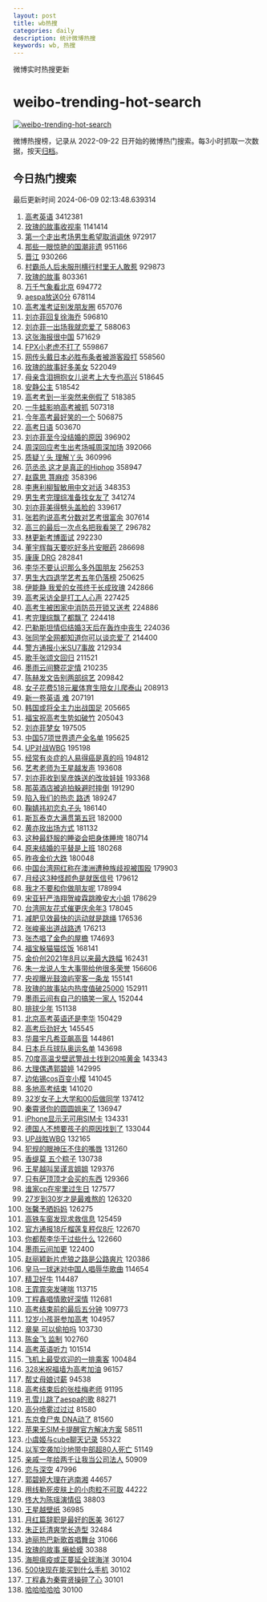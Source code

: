 ```yaml
---
layout: post
title: wb热搜
categories: daily
description: 统计微博热搜
keywords: wb, 热搜
---
```


微博实时热搜更新

# weibo-trending-hot-search

[![weibo-trending-hot-search](https://github.com/ameizi/weibo-trending-hot-search/actions/workflows/ci.yml/badge.svg)](https://github.com/ameizi/weibo-trending-hot-search/actions/workflows/ci.yml)

微博热搜榜，记录从 2022-09-22 日开始的微博热门搜索。每3小时抓取一次数据，按天[归档](./archives)。

## 今日热门搜索

<!-- BEGIN --> 
最后更新时间 2024-06-09 02:13:48.639314 
1. [高考英语](https://s.weibo.com/weibo?q=%E9%AB%98%E8%80%83%E8%8B%B1%E8%AF%AD&t=31&band_rank=1&Refer=top) 3412381
1. [玫瑰的故事收视率](https://s.weibo.com/weibo?q=%23%E7%8E%AB%E7%91%B0%E7%9A%84%E6%95%85%E4%BA%8B%E6%94%B6%E8%A7%86%E7%8E%87%23&t=31&band_rank=1&Refer=top) 1141414
1. [第一个走出考场男生希望取消调休](https://s.weibo.com/weibo?q=%23%E7%AC%AC%E4%B8%80%E4%B8%AA%E8%B5%B0%E5%87%BA%E8%80%83%E5%9C%BA%E7%94%B7%E7%94%9F%E5%B8%8C%E6%9C%9B%E5%8F%96%E6%B6%88%E8%B0%83%E4%BC%91%23&t=31&band_rank=2&Refer=top) 972917
1. [那些一眼惊艳的国潮非遗](https://s.weibo.com/weibo?q=%23%E9%82%A3%E4%BA%9B%E4%B8%80%E7%9C%BC%E6%83%8A%E8%89%B3%E7%9A%84%E5%9B%BD%E6%BD%AE%E9%9D%9E%E9%81%97%23&t=31&band_rank=3&Refer=top) 951166
1. [晋江](https://s.weibo.com/weibo?q=%E6%99%8B%E6%B1%9F&t=31&band_rank=4&Refer=top) 930266
1. [村霸杀人后未服刑横行村里无人敢惹](https://s.weibo.com/weibo?q=%23%E6%9D%91%E9%9C%B8%E6%9D%80%E4%BA%BA%E5%90%8E%E6%9C%AA%E6%9C%8D%E5%88%91%E6%A8%AA%E8%A1%8C%E6%9D%91%E9%87%8C%E6%97%A0%E4%BA%BA%E6%95%A2%E6%83%B9%23&t=31&band_rank=5&Refer=top) 929873
1. [玫瑰的故事](https://s.weibo.com/weibo?q=%E7%8E%AB%E7%91%B0%E7%9A%84%E6%95%85%E4%BA%8B&t=31&band_rank=2&Refer=top) 803361
1. [万千气象看北京](https://s.weibo.com/weibo?q=%23%E4%B8%87%E5%8D%83%E6%B0%94%E8%B1%A1%E7%9C%8B%E5%8C%97%E4%BA%AC%23&t=31&band_rank=3&Refer=top) 694772
1. [aespa放送0分](https://s.weibo.com/weibo?q=aespa%E6%94%BE%E9%80%810%E5%88%86&t=31&band_rank=4&Refer=top) 678114
1. [高考准考证别发朋友圈](https://s.weibo.com/weibo?q=%23%E9%AB%98%E8%80%83%E5%87%86%E8%80%83%E8%AF%81%E5%88%AB%E5%8F%91%E6%9C%8B%E5%8F%8B%E5%9C%88%23&t=31&band_rank=5&Refer=top) 657076
1. [刘亦菲回复徐海乔](https://s.weibo.com/weibo?q=%23%E5%88%98%E4%BA%A6%E8%8F%B2%E5%9B%9E%E5%A4%8D%E5%BE%90%E6%B5%B7%E4%B9%94%23&t=31&band_rank=2&Refer=top) 596810
1. [刘亦菲一出场我就恋爱了](https://s.weibo.com/weibo?q=%23%E5%88%98%E4%BA%A6%E8%8F%B2%E4%B8%80%E5%87%BA%E5%9C%BA%E6%88%91%E5%B0%B1%E6%81%8B%E7%88%B1%E4%BA%86%23&t=31&band_rank=7&Refer=top) 588063
1. [这张海报很中国](https://s.weibo.com/weibo?q=%23%E8%BF%99%E5%BC%A0%E6%B5%B7%E6%8A%A5%E5%BE%88%E4%B8%AD%E5%9B%BD%23&t=31&band_rank=3&Refer=top) 571629
1. [FPX小老虎不打了](https://s.weibo.com/weibo?q=%23FPX%E5%B0%8F%E8%80%81%E8%99%8E%E4%B8%8D%E6%89%93%E4%BA%86%23&t=31&band_rank=7&Refer=top) 559867
1. [网传头戴日本必胜布条者被游客殴打](https://s.weibo.com/weibo?q=%23%E7%BD%91%E4%BC%A0%E5%A4%B4%E6%88%B4%E6%97%A5%E6%9C%AC%E5%BF%85%E8%83%9C%E5%B8%83%E6%9D%A1%E8%80%85%E8%A2%AB%E6%B8%B8%E5%AE%A2%E6%AE%B4%E6%89%93%23&t=31&band_rank=4&Refer=top) 558560
1. [玫瑰的故事好多美女](https://s.weibo.com/weibo?q=%E7%8E%AB%E7%91%B0%E7%9A%84%E6%95%85%E4%BA%8B%E5%A5%BD%E5%A4%9A%E7%BE%8E%E5%A5%B3&t=31&band_rank=9&Refer=top) 522049
1. [母亲含泪拥抱女儿说考上大专也高兴](https://s.weibo.com/weibo?q=%23%E6%AF%8D%E4%BA%B2%E5%90%AB%E6%B3%AA%E6%8B%A5%E6%8A%B1%E5%A5%B3%E5%84%BF%E8%AF%B4%E8%80%83%E4%B8%8A%E5%A4%A7%E4%B8%93%E4%B9%9F%E9%AB%98%E5%85%B4%23&t=31&band_rank=10&Refer=top) 518645
1. [安静公主](https://s.weibo.com/weibo?q=%E5%AE%89%E9%9D%99%E5%85%AC%E4%B8%BB&t=31&band_rank=11&Refer=top) 518542
1. [高考考到一半突然来例假了](https://s.weibo.com/weibo?q=%23%E9%AB%98%E8%80%83%E8%80%83%E5%88%B0%E4%B8%80%E5%8D%8A%E7%AA%81%E7%84%B6%E6%9D%A5%E4%BE%8B%E5%81%87%E4%BA%86%23&t=31&band_rank=11&Refer=top) 518385
1. [一牛蛙影响高考被抓](https://s.weibo.com/weibo?q=%23%E4%B8%80%E7%89%9B%E8%9B%99%E5%BD%B1%E5%93%8D%E9%AB%98%E8%80%83%E8%A2%AB%E6%8A%93%23&t=31&band_rank=25&Refer=top) 507318
1. [今年高考最好笑的一个](https://s.weibo.com/weibo?q=%E4%BB%8A%E5%B9%B4%E9%AB%98%E8%80%83%E6%9C%80%E5%A5%BD%E7%AC%91%E7%9A%84%E4%B8%80%E4%B8%AA&t=31&band_rank=5&Refer=top) 506875
1. [高考日语](https://s.weibo.com/weibo?q=%E9%AB%98%E8%80%83%E6%97%A5%E8%AF%AD&t=31&band_rank=6&Refer=top) 503670
1. [刘亦菲至今没结婚的原因](https://s.weibo.com/weibo?q=%23%E5%88%98%E4%BA%A6%E8%8F%B2%E8%87%B3%E4%BB%8A%E6%B2%A1%E7%BB%93%E5%A9%9A%E7%9A%84%E5%8E%9F%E5%9B%A0%23&t=31&band_rank=12&Refer=top) 396902
1. [周深回应考生出考场喊周深加场](https://s.weibo.com/weibo?q=%23%E5%91%A8%E6%B7%B1%E5%9B%9E%E5%BA%94%E8%80%83%E7%94%9F%E5%87%BA%E8%80%83%E5%9C%BA%E5%96%8A%E5%91%A8%E6%B7%B1%E5%8A%A0%E5%9C%BA%23&t=31&band_rank=7&Refer=top) 392066
1. [质疑丫头 理解丫头](https://s.weibo.com/weibo?q=%E8%B4%A8%E7%96%91%E4%B8%AB%E5%A4%B4%20%E7%90%86%E8%A7%A3%E4%B8%AB%E5%A4%B4&t=31&band_rank=8&Refer=top) 360996
1. [范丞丞 这才是真正的Hiphop](https://s.weibo.com/weibo?q=%E8%8C%83%E4%B8%9E%E4%B8%9E%20%E8%BF%99%E6%89%8D%E6%98%AF%E7%9C%9F%E6%AD%A3%E7%9A%84Hiphop&t=31&band_rank=8&Refer=top) 358947
1. [赵露思 荨麻疹](https://s.weibo.com/weibo?q=%E8%B5%B5%E9%9C%B2%E6%80%9D%20%E8%8D%A8%E9%BA%BB%E7%96%B9&t=31&band_rank=9&Refer=top) 358396
1. [李惠利柳智敏用中文对话](https://s.weibo.com/weibo?q=%23%E6%9D%8E%E6%83%A0%E5%88%A9%E6%9F%B3%E6%99%BA%E6%95%8F%E7%94%A8%E4%B8%AD%E6%96%87%E5%AF%B9%E8%AF%9D%23&t=31&band_rank=14&Refer=top) 348353
1. [男生考完理综准备找女友了](https://s.weibo.com/weibo?q=%23%E7%94%B7%E7%94%9F%E8%80%83%E5%AE%8C%E7%90%86%E7%BB%BC%E5%87%86%E5%A4%87%E6%89%BE%E5%A5%B3%E5%8F%8B%E4%BA%86%23&t=31&band_rank=10&Refer=top) 341274
1. [刘亦菲美得劈头盖脸的](https://s.weibo.com/weibo?q=%23%E5%88%98%E4%BA%A6%E8%8F%B2%E7%BE%8E%E5%BE%97%E5%8A%88%E5%A4%B4%E7%9B%96%E8%84%B8%E7%9A%84%23&t=31&band_rank=1&Refer=top) 339617
1. [张若昀说高考分数对艺考很富余](https://s.weibo.com/weibo?q=%23%E5%BC%A0%E8%8B%A5%E6%98%80%E8%AF%B4%E9%AB%98%E8%80%83%E5%88%86%E6%95%B0%E5%AF%B9%E8%89%BA%E8%80%83%E5%BE%88%E5%AF%8C%E4%BD%99%23&t=31&band_rank=9&Refer=top) 307614
1. [高三的最后一次点名把我看哭了](https://s.weibo.com/weibo?q=%23%E9%AB%98%E4%B8%89%E7%9A%84%E6%9C%80%E5%90%8E%E4%B8%80%E6%AC%A1%E7%82%B9%E5%90%8D%E6%8A%8A%E6%88%91%E7%9C%8B%E5%93%AD%E4%BA%86%23&t=31&band_rank=10&Refer=top) 296782
1. [林更新考博面试](https://s.weibo.com/weibo?q=%23%E6%9E%97%E6%9B%B4%E6%96%B0%E8%80%83%E5%8D%9A%E9%9D%A2%E8%AF%95%23&t=31&band_rank=11&Refer=top) 292230
1. [董宇辉每天要吃好多片安眠药](https://s.weibo.com/weibo?q=%23%E8%91%A3%E5%AE%87%E8%BE%89%E6%AF%8F%E5%A4%A9%E8%A6%81%E5%90%83%E5%A5%BD%E5%A4%9A%E7%89%87%E5%AE%89%E7%9C%A0%E8%8D%AF%23&t=31&band_rank=12&Refer=top) 286698
1. [康康 DRG](https://s.weibo.com/weibo?q=%E5%BA%B7%E5%BA%B7%20DRG&t=31&band_rank=13&Refer=top) 282841
1. [李华不要认识那么多外国朋友](https://s.weibo.com/weibo?q=%23%E6%9D%8E%E5%8D%8E%E4%B8%8D%E8%A6%81%E8%AE%A4%E8%AF%86%E9%82%A3%E4%B9%88%E5%A4%9A%E5%A4%96%E5%9B%BD%E6%9C%8B%E5%8F%8B%23&t=31&band_rank=14&Refer=top) 256253
1. [男生大四退学艺考五年仍落榜](https://s.weibo.com/weibo?q=%23%E7%94%B7%E7%94%9F%E5%A4%A7%E5%9B%9B%E9%80%80%E5%AD%A6%E8%89%BA%E8%80%83%E4%BA%94%E5%B9%B4%E4%BB%8D%E8%90%BD%E6%A6%9C%23&t=31&band_rank=15&Refer=top) 250625
1. [伊能静 我爱的女孩终于长成玫瑰](https://s.weibo.com/weibo?q=%E4%BC%8A%E8%83%BD%E9%9D%99%20%E6%88%91%E7%88%B1%E7%9A%84%E5%A5%B3%E5%AD%A9%E7%BB%88%E4%BA%8E%E9%95%BF%E6%88%90%E7%8E%AB%E7%91%B0&t=31&band_rank=14&Refer=top) 242866
1. [高考采访全是打工人心声](https://s.weibo.com/weibo?q=%23%E9%AB%98%E8%80%83%E9%87%87%E8%AE%BF%E5%85%A8%E6%98%AF%E6%89%93%E5%B7%A5%E4%BA%BA%E5%BF%83%E5%A3%B0%23&t=31&band_rank=15&Refer=top) 227425
1. [高考生被困家中消防员开锁又送考](https://s.weibo.com/weibo?q=%23%E9%AB%98%E8%80%83%E7%94%9F%E8%A2%AB%E5%9B%B0%E5%AE%B6%E4%B8%AD%E6%B6%88%E9%98%B2%E5%91%98%E5%BC%80%E9%94%81%E5%8F%88%E9%80%81%E8%80%83%23&t=31&band_rank=16&Refer=top) 224886
1. [考完理综飘了都飘了](https://s.weibo.com/weibo?q=%23%E8%80%83%E5%AE%8C%E7%90%86%E7%BB%BC%E9%A3%98%E4%BA%86%E9%83%BD%E9%A3%98%E4%BA%86%23&t=31&band_rank=17&Refer=top) 224418
1. [巴勒斯坦情侣结婚3天后在轰炸中丧生](https://s.weibo.com/weibo?q=%23%E5%B7%B4%E5%8B%92%E6%96%AF%E5%9D%A6%E6%83%85%E4%BE%A3%E7%BB%93%E5%A9%9A3%E5%A4%A9%E5%90%8E%E5%9C%A8%E8%BD%B0%E7%82%B8%E4%B8%AD%E4%B8%A7%E7%94%9F%23&t=31&band_rank=18&Refer=top) 224036
1. [张同学全网都知道你可以谈恋爱了](https://s.weibo.com/weibo?q=%23%E5%BC%A0%E5%90%8C%E5%AD%A6%E5%85%A8%E7%BD%91%E9%83%BD%E7%9F%A5%E9%81%93%E4%BD%A0%E5%8F%AF%E4%BB%A5%E8%B0%88%E6%81%8B%E7%88%B1%E4%BA%86%23&t=31&band_rank=25&Refer=top) 214400
1. [警方通报小米SU7事故](https://s.weibo.com/weibo?q=%23%E8%AD%A6%E6%96%B9%E9%80%9A%E6%8A%A5%E5%B0%8F%E7%B1%B3SU7%E4%BA%8B%E6%95%85%23&t=31&band_rank=19&Refer=top) 212934
1. [歌手张颂文回归](https://s.weibo.com/weibo?q=%23%E6%AD%8C%E6%89%8B%E5%BC%A0%E9%A2%82%E6%96%87%E5%9B%9E%E5%BD%92%23&t=31&band_rank=18&Refer=top) 211521
1. [墨雨云间簪花定情](https://s.weibo.com/weibo?q=%23%E5%A2%A8%E9%9B%A8%E4%BA%91%E9%97%B4%E7%B0%AA%E8%8A%B1%E5%AE%9A%E6%83%85%23&t=31&band_rank=20&Refer=top) 210235
1. [陈赫发文告别两部综艺](https://s.weibo.com/weibo?q=%23%E9%99%88%E8%B5%AB%E5%8F%91%E6%96%87%E5%91%8A%E5%88%AB%E4%B8%A4%E9%83%A8%E7%BB%BC%E8%89%BA%23&t=31&band_rank=21&Refer=top) 209842
1. [女子花费518元雇体育生陪女儿爬泰山](https://s.weibo.com/weibo?q=%23%E5%A5%B3%E5%AD%90%E8%8A%B1%E8%B4%B9518%E5%85%83%E9%9B%87%E4%BD%93%E8%82%B2%E7%94%9F%E9%99%AA%E5%A5%B3%E5%84%BF%E7%88%AC%E6%B3%B0%E5%B1%B1%23&t=31&band_rank=22&Refer=top) 208913
1. [新一卷英语 难](https://s.weibo.com/weibo?q=%E6%96%B0%E4%B8%80%E5%8D%B7%E8%8B%B1%E8%AF%AD%20%E9%9A%BE&t=31&band_rank=19&Refer=top) 207191
1. [韩国或将全主力出战国足](https://s.weibo.com/weibo?q=%23%E9%9F%A9%E5%9B%BD%E6%88%96%E5%B0%86%E5%85%A8%E4%B8%BB%E5%8A%9B%E5%87%BA%E6%88%98%E5%9B%BD%E8%B6%B3%23&t=31&band_rank=23&Refer=top) 205665
1. [福宝祝高考生势如破竹](https://s.weibo.com/weibo?q=%23%E7%A6%8F%E5%AE%9D%E7%A5%9D%E9%AB%98%E8%80%83%E7%94%9F%E5%8A%BF%E5%A6%82%E7%A0%B4%E7%AB%B9%23&t=31&band_rank=24&Refer=top) 205043
1. [刘亦菲梦女](https://s.weibo.com/weibo?q=%E5%88%98%E4%BA%A6%E8%8F%B2%E6%A2%A6%E5%A5%B3&t=31&band_rank=19&Refer=top) 197505
1. [中国57项世界遗产全名单](https://s.weibo.com/weibo?q=%23%E4%B8%AD%E5%9B%BD57%E9%A1%B9%E4%B8%96%E7%95%8C%E9%81%97%E4%BA%A7%E5%85%A8%E5%90%8D%E5%8D%95%23&t=31&band_rank=3&Refer=top) 195625
1. [UP对战WBG](https://s.weibo.com/weibo?q=%23UP%E5%AF%B9%E6%88%98WBG%23&t=31&band_rank=20&Refer=top) 195198
1. [经常有炎症的人易得癌是真的吗](https://s.weibo.com/weibo?q=%23%E7%BB%8F%E5%B8%B8%E6%9C%89%E7%82%8E%E7%97%87%E7%9A%84%E4%BA%BA%E6%98%93%E5%BE%97%E7%99%8C%E6%98%AF%E7%9C%9F%E7%9A%84%E5%90%97%23&t=31&band_rank=21&Refer=top) 194812
1. [艺考老师为王星越发声](https://s.weibo.com/weibo?q=%23%E8%89%BA%E8%80%83%E8%80%81%E5%B8%88%E4%B8%BA%E7%8E%8B%E6%98%9F%E8%B6%8A%E5%8F%91%E5%A3%B0%23&t=31&band_rank=4&Refer=top) 193608
1. [刘亦菲收到吴彦姝送的改妆娃娃](https://s.weibo.com/weibo?q=%23%E5%88%98%E4%BA%A6%E8%8F%B2%E6%94%B6%E5%88%B0%E5%90%B4%E5%BD%A6%E5%A7%9D%E9%80%81%E7%9A%84%E6%94%B9%E5%A6%86%E5%A8%83%E5%A8%83%23&t=31&band_rank=22&Refer=top) 193368
1. [那英酒店被追拍躲避时摔倒](https://s.weibo.com/weibo?q=%23%E9%82%A3%E8%8B%B1%E9%85%92%E5%BA%97%E8%A2%AB%E8%BF%BD%E6%8B%8D%E8%BA%B2%E9%81%BF%E6%97%B6%E6%91%94%E5%80%92%23&t=31&band_rank=23&Refer=top) 191290
1. [陷入我们的热恋 路透](https://s.weibo.com/weibo?q=%E9%99%B7%E5%85%A5%E6%88%91%E4%BB%AC%E7%9A%84%E7%83%AD%E6%81%8B%20%E8%B7%AF%E9%80%8F&t=31&band_rank=24&Refer=top) 189247
1. [鞠婧祎初恋丸子头](https://s.weibo.com/weibo?q=%23%E9%9E%A0%E5%A9%A7%E7%A5%8E%E5%88%9D%E6%81%8B%E4%B8%B8%E5%AD%90%E5%A4%B4%23&t=31&band_rank=26&Refer=top) 186140
1. [斯瓦泰克大满贯第五冠](https://s.weibo.com/weibo?q=%23%E6%96%AF%E7%93%A6%E6%B3%B0%E5%85%8B%E5%A4%A7%E6%BB%A1%E8%B4%AF%E7%AC%AC%E4%BA%94%E5%86%A0%23&t=31&band_rank=20&Refer=top) 182000
1. [黄亦玫出场方式](https://s.weibo.com/weibo?q=%23%E9%BB%84%E4%BA%A6%E7%8E%AB%E5%87%BA%E5%9C%BA%E6%96%B9%E5%BC%8F%23&t=31&band_rank=29&Refer=top) 181132
1. [这种最舒服的睡姿会把身体睡垮](https://s.weibo.com/weibo?q=%23%E8%BF%99%E7%A7%8D%E6%9C%80%E8%88%92%E6%9C%8D%E7%9A%84%E7%9D%A1%E5%A7%BF%E4%BC%9A%E6%8A%8A%E8%BA%AB%E4%BD%93%E7%9D%A1%E5%9E%AE%23&t=31&band_rank=22&Refer=top) 180714
1. [原来结婚的平替是上班](https://s.weibo.com/weibo?q=%23%E5%8E%9F%E6%9D%A5%E7%BB%93%E5%A9%9A%E7%9A%84%E5%B9%B3%E6%9B%BF%E6%98%AF%E4%B8%8A%E7%8F%AD%23&t=31&band_rank=26&Refer=top) 180268
1. [昨夜金价大跌](https://s.weibo.com/weibo?q=%23%E6%98%A8%E5%A4%9C%E9%87%91%E4%BB%B7%E5%A4%A7%E8%B7%8C%23&t=31&band_rank=27&Refer=top) 180048
1. [中国台湾网红称在澳洲遭种族歧视被围殴](https://s.weibo.com/weibo?q=%23%E4%B8%AD%E5%9B%BD%E5%8F%B0%E6%B9%BE%E7%BD%91%E7%BA%A2%E7%A7%B0%E5%9C%A8%E6%BE%B3%E6%B4%B2%E9%81%AD%E7%A7%8D%E6%97%8F%E6%AD%A7%E8%A7%86%E8%A2%AB%E5%9B%B4%E6%AE%B4%23&t=31&band_rank=28&Refer=top) 179903
1. [月经这3种怪颜色是就医信号](https://s.weibo.com/weibo?q=%23%E6%9C%88%E7%BB%8F%E8%BF%993%E7%A7%8D%E6%80%AA%E9%A2%9C%E8%89%B2%E6%98%AF%E5%B0%B1%E5%8C%BB%E4%BF%A1%E5%8F%B7%23&t=31&band_rank=23&Refer=top) 179612
1. [我才不要和你做朋友呢](https://s.weibo.com/weibo?q=%E6%88%91%E6%89%8D%E4%B8%8D%E8%A6%81%E5%92%8C%E4%BD%A0%E5%81%9A%E6%9C%8B%E5%8F%8B%E5%91%A2&t=31&band_rank=29&Refer=top) 178994
1. [宋亚轩严浩翔贺峻霖跳晚安大小姐](https://s.weibo.com/weibo?q=%23%E5%AE%8B%E4%BA%9A%E8%BD%A9%E4%B8%A5%E6%B5%A9%E7%BF%94%E8%B4%BA%E5%B3%BB%E9%9C%96%E8%B7%B3%E6%99%9A%E5%AE%89%E5%A4%A7%E5%B0%8F%E5%A7%90%23&t=31&band_rank=31&Refer=top) 178629
1. [台湾网友花式催更庆余年3](https://s.weibo.com/weibo?q=%23%E5%8F%B0%E6%B9%BE%E7%BD%91%E5%8F%8B%E8%8A%B1%E5%BC%8F%E5%82%AC%E6%9B%B4%E5%BA%86%E4%BD%99%E5%B9%B43%23&t=31&band_rank=25&Refer=top) 178045
1. [减肥见效最快的运动就是跳绳](https://s.weibo.com/weibo?q=%23%E5%87%8F%E8%82%A5%E8%A7%81%E6%95%88%E6%9C%80%E5%BF%AB%E7%9A%84%E8%BF%90%E5%8A%A8%E5%B0%B1%E6%98%AF%E8%B7%B3%E7%BB%B3%23&t=31&band_rank=27&Refer=top) 176536
1. [张峻豪出道战路透](https://s.weibo.com/weibo?q=%23%E5%BC%A0%E5%B3%BB%E8%B1%AA%E5%87%BA%E9%81%93%E6%88%98%E8%B7%AF%E9%80%8F%23&t=31&band_rank=28&Refer=top) 176213
1. [张杰唱了金色的屋檐](https://s.weibo.com/weibo?q=%23%E5%BC%A0%E6%9D%B0%E5%94%B1%E4%BA%86%E9%87%91%E8%89%B2%E7%9A%84%E5%B1%8B%E6%AA%90%23&t=31&band_rank=30&Refer=top) 174693
1. [福宝躲猫猫炫饭](https://s.weibo.com/weibo?q=%23%E7%A6%8F%E5%AE%9D%E8%BA%B2%E7%8C%AB%E7%8C%AB%E7%82%AB%E9%A5%AD%23&t=31&band_rank=30&Refer=top) 168141
1. [金价创2021年8月以来最大跌幅](https://s.weibo.com/weibo?q=%23%E9%87%91%E4%BB%B7%E5%88%9B2021%E5%B9%B48%E6%9C%88%E4%BB%A5%E6%9D%A5%E6%9C%80%E5%A4%A7%E8%B7%8C%E5%B9%85%23&t=31&band_rank=31&Refer=top) 162431
1. [朱一龙说人生大事带给他很多荣誉](https://s.weibo.com/weibo?q=%23%E6%9C%B1%E4%B8%80%E9%BE%99%E8%AF%B4%E4%BA%BA%E7%94%9F%E5%A4%A7%E4%BA%8B%E5%B8%A6%E7%BB%99%E4%BB%96%E5%BE%88%E5%A4%9A%E8%8D%A3%E8%AA%89%23&t=31&band_rank=32&Refer=top) 156606
1. [央视曝光鼓浪屿宰客一条龙](https://s.weibo.com/weibo?q=%23%E5%A4%AE%E8%A7%86%E6%9B%9D%E5%85%89%E9%BC%93%E6%B5%AA%E5%B1%BF%E5%AE%B0%E5%AE%A2%E4%B8%80%E6%9D%A1%E9%BE%99%23&t=31&band_rank=31&Refer=top) 155141
1. [玫瑰的故事站内热度值破25000](https://s.weibo.com/weibo?q=%23%E7%8E%AB%E7%91%B0%E7%9A%84%E6%95%85%E4%BA%8B%E7%AB%99%E5%86%85%E7%83%AD%E5%BA%A6%E5%80%BC%E7%A0%B425000%23&t=31&band_rank=33&Refer=top) 152911
1. [墨雨云间有自己的搞笑一家人](https://s.weibo.com/weibo?q=%23%E5%A2%A8%E9%9B%A8%E4%BA%91%E9%97%B4%E6%9C%89%E8%87%AA%E5%B7%B1%E7%9A%84%E6%90%9E%E7%AC%91%E4%B8%80%E5%AE%B6%E4%BA%BA%23&t=31&band_rank=34&Refer=top) 152044
1. [排球少年](https://s.weibo.com/weibo?q=%E6%8E%92%E7%90%83%E5%B0%91%E5%B9%B4&t=31&band_rank=32&Refer=top) 151138
1. [北京高考英语还是李华](https://s.weibo.com/weibo?q=%23%E5%8C%97%E4%BA%AC%E9%AB%98%E8%80%83%E8%8B%B1%E8%AF%AD%E8%BF%98%E6%98%AF%E6%9D%8E%E5%8D%8E%23&t=31&band_rank=33&Refer=top) 150429
1. [高考后劲好大](https://s.weibo.com/weibo?q=%23%E9%AB%98%E8%80%83%E5%90%8E%E5%8A%B2%E5%A5%BD%E5%A4%A7%23&t=31&band_rank=35&Refer=top) 145545
1. [华晨宇凡希亚飙高音](https://s.weibo.com/weibo?q=%23%E5%8D%8E%E6%99%A8%E5%AE%87%E5%87%A1%E5%B8%8C%E4%BA%9A%E9%A3%99%E9%AB%98%E9%9F%B3%23&t=31&band_rank=34&Refer=top) 144861
1. [日本乒乓球队奥运名单](https://s.weibo.com/weibo?q=%23%E6%97%A5%E6%9C%AC%E4%B9%92%E4%B9%93%E7%90%83%E9%98%9F%E5%A5%A5%E8%BF%90%E5%90%8D%E5%8D%95%23&t=31&band_rank=37&Refer=top) 143698
1. [70度高温戈壁武警战士找到20吨黄金](https://s.weibo.com/weibo?q=%2370%E5%BA%A6%E9%AB%98%E6%B8%A9%E6%88%88%E5%A3%81%E6%AD%A6%E8%AD%A6%E6%88%98%E5%A3%AB%E6%89%BE%E5%88%B020%E5%90%A8%E9%BB%84%E9%87%91%23&t=31&band_rank=37&Refer=top) 143343
1. [大理偶遇郭碧婷](https://s.weibo.com/weibo?q=%23%E5%A4%A7%E7%90%86%E5%81%B6%E9%81%87%E9%83%AD%E7%A2%A7%E5%A9%B7%23&t=31&band_rank=38&Refer=top) 142995
1. [边佑锡cos百变小樱](https://s.weibo.com/weibo?q=%23%E8%BE%B9%E4%BD%91%E9%94%A1cos%E7%99%BE%E5%8F%98%E5%B0%8F%E6%A8%B1%23&t=31&band_rank=35&Refer=top) 141045
1. [多地高考结束](https://s.weibo.com/weibo?q=%23%E5%A4%9A%E5%9C%B0%E9%AB%98%E8%80%83%E7%BB%93%E6%9D%9F%23&t=31&band_rank=49&Refer=top) 141020
1. [32岁女子上大学和00后做同学](https://s.weibo.com/weibo?q=%2332%E5%B2%81%E5%A5%B3%E5%AD%90%E4%B8%8A%E5%A4%A7%E5%AD%A6%E5%92%8C00%E5%90%8E%E5%81%9A%E5%90%8C%E5%AD%A6%23&t=31&band_rank=36&Refer=top) 137412
1. [秦霄贤你的圆圆姐来了](https://s.weibo.com/weibo?q=%23%E7%A7%A6%E9%9C%84%E8%B4%A4%E4%BD%A0%E7%9A%84%E5%9C%86%E5%9C%86%E5%A7%90%E6%9D%A5%E4%BA%86%23&t=31&band_rank=39&Refer=top) 136947
1. [iPhone显示无可用SIM卡](https://s.weibo.com/weibo?q=%23iPhone%E6%98%BE%E7%A4%BA%E6%97%A0%E5%8F%AF%E7%94%A8SIM%E5%8D%A1%23&t=31&band_rank=37&Refer=top) 134331
1. [德国人不想要孩子的原因找到了](https://s.weibo.com/weibo?q=%23%E5%BE%B7%E5%9B%BD%E4%BA%BA%E4%B8%8D%E6%83%B3%E8%A6%81%E5%AD%A9%E5%AD%90%E7%9A%84%E5%8E%9F%E5%9B%A0%E6%89%BE%E5%88%B0%E4%BA%86%23&t=31&band_rank=35&Refer=top) 133044
1. [UP战胜WBG](https://s.weibo.com/weibo?q=%23UP%E6%88%98%E8%83%9CWBG%23&t=31&band_rank=40&Refer=top) 132165
1. [犯规的眼神压不住的嘴唇](https://s.weibo.com/weibo?q=%23%E7%8A%AF%E8%A7%84%E7%9A%84%E7%9C%BC%E7%A5%9E%E5%8E%8B%E4%B8%8D%E4%BD%8F%E7%9A%84%E5%98%B4%E5%94%87%23&t=31&band_rank=36&Refer=top) 131260
1. [香缇莫 五个粽子](https://s.weibo.com/weibo?q=%E9%A6%99%E7%BC%87%E8%8E%AB%20%E4%BA%94%E4%B8%AA%E7%B2%BD%E5%AD%90&t=31&band_rank=38&Refer=top) 130738
1. [王星越叫吴谨言姐姐](https://s.weibo.com/weibo?q=%23%E7%8E%8B%E6%98%9F%E8%B6%8A%E5%8F%AB%E5%90%B4%E8%B0%A8%E8%A8%80%E5%A7%90%E5%A7%90%23&t=31&band_rank=41&Refer=top) 129376
1. [只有萨顶顶才会买的东西](https://s.weibo.com/weibo?q=%23%E5%8F%AA%E6%9C%89%E8%90%A8%E9%A1%B6%E9%A1%B6%E6%89%8D%E4%BC%9A%E4%B9%B0%E7%9A%84%E4%B8%9C%E8%A5%BF%23&t=31&band_rank=39&Refer=top) 129366
1. [谁家cp在牢里过生日](https://s.weibo.com/weibo?q=%E8%B0%81%E5%AE%B6cp%E5%9C%A8%E7%89%A2%E9%87%8C%E8%BF%87%E7%94%9F%E6%97%A5&t=31&band_rank=40&Refer=top) 127577
1. [27岁到30岁才是最难熬的](https://s.weibo.com/weibo?q=%2327%E5%B2%81%E5%88%B030%E5%B2%81%E6%89%8D%E6%98%AF%E6%9C%80%E9%9A%BE%E7%86%AC%E7%9A%84%23&t=31&band_rank=41&Refer=top) 126320
1. [张馨予晒妈妈](https://s.weibo.com/weibo?q=%23%E5%BC%A0%E9%A6%A8%E4%BA%88%E6%99%92%E5%A6%88%E5%A6%88%23&t=31&band_rank=42&Refer=top) 126275
1. [高铁车窗发现求救信息](https://s.weibo.com/weibo?q=%23%E9%AB%98%E9%93%81%E8%BD%A6%E7%AA%97%E5%8F%91%E7%8E%B0%E6%B1%82%E6%95%91%E4%BF%A1%E6%81%AF%23&t=31&band_rank=43&Refer=top) 125459
1. [官方通报18斤榴莲复秤仅8斤](https://s.weibo.com/weibo?q=%23%E5%AE%98%E6%96%B9%E9%80%9A%E6%8A%A518%E6%96%A4%E6%A6%B4%E8%8E%B2%E5%A4%8D%E7%A7%A4%E4%BB%858%E6%96%A4%23&t=31&band_rank=44&Refer=top) 122670
1. [你都帮李华干过些什么](https://s.weibo.com/weibo?q=%23%E4%BD%A0%E9%83%BD%E5%B8%AE%E6%9D%8E%E5%8D%8E%E5%B9%B2%E8%BF%87%E4%BA%9B%E4%BB%80%E4%B9%88%23&t=31&band_rank=45&Refer=top) 122660
1. [墨雨云间加更](https://s.weibo.com/weibo?q=%E5%A2%A8%E9%9B%A8%E4%BA%91%E9%97%B4%E5%8A%A0%E6%9B%B4&t=31&band_rank=46&Refer=top) 122400
1. [赵丽颖新片虎狼之路是公路爽片](https://s.weibo.com/weibo?q=%23%E8%B5%B5%E4%B8%BD%E9%A2%96%E6%96%B0%E7%89%87%E8%99%8E%E7%8B%BC%E4%B9%8B%E8%B7%AF%E6%98%AF%E5%85%AC%E8%B7%AF%E7%88%BD%E7%89%87%23&t=31&band_rank=38&Refer=top) 120386
1. [皇马一球迷对中国人唱辱华歌曲](https://s.weibo.com/weibo?q=%23%E7%9A%87%E9%A9%AC%E4%B8%80%E7%90%83%E8%BF%B7%E5%AF%B9%E4%B8%AD%E5%9B%BD%E4%BA%BA%E5%94%B1%E8%BE%B1%E5%8D%8E%E6%AD%8C%E6%9B%B2%23&t=31&band_rank=43&Refer=top) 114654
1. [精卫好牛](https://s.weibo.com/weibo?q=%E7%B2%BE%E5%8D%AB%E5%A5%BD%E7%89%9B&t=31&band_rank=47&Refer=top) 114487
1. [王霏霏突发哮喘](https://s.weibo.com/weibo?q=%23%E7%8E%8B%E9%9C%8F%E9%9C%8F%E7%AA%81%E5%8F%91%E5%93%AE%E5%96%98%23&t=31&band_rank=48&Refer=top) 113715
1. [丁程鑫唱情歌好深情](https://s.weibo.com/weibo?q=%E4%B8%81%E7%A8%8B%E9%91%AB%E5%94%B1%E6%83%85%E6%AD%8C%E5%A5%BD%E6%B7%B1%E6%83%85&t=31&band_rank=44&Refer=top) 112681
1. [高考结束前的最后五分钟](https://s.weibo.com/weibo?q=%23%E9%AB%98%E8%80%83%E7%BB%93%E6%9D%9F%E5%89%8D%E7%9A%84%E6%9C%80%E5%90%8E%E4%BA%94%E5%88%86%E9%92%9F%23&t=31&band_rank=50&Refer=top) 109773
1. [12岁小孩哥参加高考](https://s.weibo.com/weibo?q=%2312%E5%B2%81%E5%B0%8F%E5%AD%A9%E5%93%A5%E5%8F%82%E5%8A%A0%E9%AB%98%E8%80%83%23&t=31&band_rank=41&Refer=top) 104957
1. [章昊 可以偷拍吗](https://s.weibo.com/weibo?q=%E7%AB%A0%E6%98%8A%20%E5%8F%AF%E4%BB%A5%E5%81%B7%E6%8B%8D%E5%90%97&t=31&band_rank=47&Refer=top) 103730
1. [陈金飞 监制](https://s.weibo.com/weibo?q=%E9%99%88%E9%87%91%E9%A3%9E%20%E7%9B%91%E5%88%B6&t=31&band_rank=48&Refer=top) 102760
1. [高考英语听力](https://s.weibo.com/weibo?q=%E9%AB%98%E8%80%83%E8%8B%B1%E8%AF%AD%E5%90%AC%E5%8A%9B&t=31&band_rank=43&Refer=top) 101514
1. [飞机上最受欢迎的一排乘客](https://s.weibo.com/weibo?q=%E9%A3%9E%E6%9C%BA%E4%B8%8A%E6%9C%80%E5%8F%97%E6%AC%A2%E8%BF%8E%E7%9A%84%E4%B8%80%E6%8E%92%E4%B9%98%E5%AE%A2&t=31&band_rank=44&Refer=top) 100484
1. [328米祝福墙为高考加油](https://s.weibo.com/weibo?q=%23328%E7%B1%B3%E7%A5%9D%E7%A6%8F%E5%A2%99%E4%B8%BA%E9%AB%98%E8%80%83%E5%8A%A0%E6%B2%B9%23&t=31&band_rank=49&Refer=top) 96157
1. [帮丈母娘讨薪](https://s.weibo.com/weibo?q=%23%E5%B8%AE%E4%B8%88%E6%AF%8D%E5%A8%98%E8%AE%A8%E8%96%AA%23&t=31&band_rank=50&Refer=top) 94538
1. [高考结束后的张桂梅老师](https://s.weibo.com/weibo?q=%23%E9%AB%98%E8%80%83%E7%BB%93%E6%9D%9F%E5%90%8E%E7%9A%84%E5%BC%A0%E6%A1%82%E6%A2%85%E8%80%81%E5%B8%88%23&t=31&band_rank=46&Refer=top) 91195
1. [孔雪儿跳了aespa的歌](https://s.weibo.com/weibo?q=%23%E5%AD%94%E9%9B%AA%E5%84%BF%E8%B7%B3%E4%BA%86aespa%E7%9A%84%E6%AD%8C%23&t=31&band_rank=48&Refer=top) 88271
1. [高分喷雾过过过](https://s.weibo.com/weibo?q=%23%E9%AB%98%E5%88%86%E5%96%B7%E9%9B%BE%E8%BF%87%E8%BF%87%E8%BF%87%23&t=31&band_rank=49&Refer=top) 81580
1. [东京食尸鬼 DNA动了](https://s.weibo.com/weibo?q=%E4%B8%9C%E4%BA%AC%E9%A3%9F%E5%B0%B8%E9%AC%BC%20DNA%E5%8A%A8%E4%BA%86&t=31&band_rank=50&Refer=top) 81560
1. [苹果无SIM卡提醒官方解决方案](https://s.weibo.com/weibo?q=%23%E8%8B%B9%E6%9E%9C%E6%97%A0SIM%E5%8D%A1%E6%8F%90%E9%86%92%E5%AE%98%E6%96%B9%E8%A7%A3%E5%86%B3%E6%96%B9%E6%A1%88%23&t=31&band_rank=17&Refer=top) 58511
1. [小虞姬与cube聊天记录](https://s.weibo.com/weibo?q=%23%E5%B0%8F%E8%99%9E%E5%A7%AC%E4%B8%8Ecube%E8%81%8A%E5%A4%A9%E8%AE%B0%E5%BD%95%23&t=31&band_rank=18&Refer=top) 55322
1. [以军空袭加沙地带中部超80人死亡](https://s.weibo.com/weibo?q=%23%E4%BB%A5%E5%86%9B%E7%A9%BA%E8%A2%AD%E5%8A%A0%E6%B2%99%E5%9C%B0%E5%B8%A6%E4%B8%AD%E9%83%A8%E8%B6%8580%E4%BA%BA%E6%AD%BB%E4%BA%A1%23&t=31&band_rank=20&Refer=top) 51149
1. [亲戚一年给两千让我当公司法人](https://s.weibo.com/weibo?q=%23%E4%BA%B2%E6%88%9A%E4%B8%80%E5%B9%B4%E7%BB%99%E4%B8%A4%E5%8D%83%E8%AE%A9%E6%88%91%E5%BD%93%E5%85%AC%E5%8F%B8%E6%B3%95%E4%BA%BA%23&t=31&band_rank=21&Refer=top) 50909
1. [恋与深空](https://s.weibo.com/weibo?q=%E6%81%8B%E4%B8%8E%E6%B7%B1%E7%A9%BA&t=31&band_rank=24&Refer=top) 47996
1. [郭碧婷大理在逃南湘](https://s.weibo.com/weibo?q=%23%E9%83%AD%E7%A2%A7%E5%A9%B7%E5%A4%A7%E7%90%86%E5%9C%A8%E9%80%83%E5%8D%97%E6%B9%98%23&t=31&band_rank=29&Refer=top) 44657
1. [用线勒死皮肤上的小肉粒不可取](https://s.weibo.com/weibo?q=%23%E7%94%A8%E7%BA%BF%E5%8B%92%E6%AD%BB%E7%9A%AE%E8%82%A4%E4%B8%8A%E7%9A%84%E5%B0%8F%E8%82%89%E7%B2%92%E4%B8%8D%E5%8F%AF%E5%8F%96%23&t=31&band_rank=30&Refer=top) 44222
1. [佟大为陈瑶演情侣](https://s.weibo.com/weibo?q=%23%E4%BD%9F%E5%A4%A7%E4%B8%BA%E9%99%88%E7%91%B6%E6%BC%94%E6%83%85%E4%BE%A3%23&t=31&band_rank=34&Refer=top) 38803
1. [王星越壁纸](https://s.weibo.com/weibo?q=%E7%8E%8B%E6%98%9F%E8%B6%8A%E5%A3%81%E7%BA%B8&t=31&band_rank=36&Refer=top) 36985
1. [月红篇辞职是最好的医美](https://s.weibo.com/weibo?q=%23%E6%9C%88%E7%BA%A2%E7%AF%87%E8%BE%9E%E8%81%8C%E6%98%AF%E6%9C%80%E5%A5%BD%E7%9A%84%E5%8C%BB%E7%BE%8E%23&t=31&band_rank=38&Refer=top) 36127
1. [朱正廷清爽学长造型](https://s.weibo.com/weibo?q=%23%E6%9C%B1%E6%AD%A3%E5%BB%B7%E6%B8%85%E7%88%BD%E5%AD%A6%E9%95%BF%E9%80%A0%E5%9E%8B%23&t=31&band_rank=42&Refer=top) 32484
1. [迪丽热巴新歌首唱舞台](https://s.weibo.com/weibo?q=%23%E8%BF%AA%E4%B8%BD%E7%83%AD%E5%B7%B4%E6%96%B0%E6%AD%8C%E9%A6%96%E5%94%B1%E8%88%9E%E5%8F%B0%23&t=31&band_rank=44&Refer=top) 31066
1. [玫瑰的故事 癞蛤蟆](https://s.weibo.com/weibo?q=%E7%8E%AB%E7%91%B0%E7%9A%84%E6%95%85%E4%BA%8B%20%E7%99%9E%E8%9B%A4%E8%9F%86&t=31&band_rank=45&Refer=top) 30388
1. [海胆瘟疫或正蔓延全球海洋](https://s.weibo.com/weibo?q=%23%E6%B5%B7%E8%83%86%E7%98%9F%E7%96%AB%E6%88%96%E6%AD%A3%E8%94%93%E5%BB%B6%E5%85%A8%E7%90%83%E6%B5%B7%E6%B4%8B%23&t=31&band_rank=47&Refer=top) 30104
1. [500块现在能买到什么手机](https://s.weibo.com/weibo?q=%23500%E5%9D%97%E7%8E%B0%E5%9C%A8%E8%83%BD%E4%B9%B0%E5%88%B0%E4%BB%80%E4%B9%88%E6%89%8B%E6%9C%BA%23&t=31&band_rank=48&Refer=top) 30102
1. [丁程鑫为秦霄贤操碎了心](https://s.weibo.com/weibo?q=%23%E4%B8%81%E7%A8%8B%E9%91%AB%E4%B8%BA%E7%A7%A6%E9%9C%84%E8%B4%A4%E6%93%8D%E7%A2%8E%E4%BA%86%E5%BF%83%23&t=31&band_rank=49&Refer=top) 30101
1. [哈哈哈哈哈](https://s.weibo.com/weibo?q=%E5%93%88%E5%93%88%E5%93%88%E5%93%88%E5%93%88&t=31&band_rank=50&Refer=top) 30100
<!-- END -->
